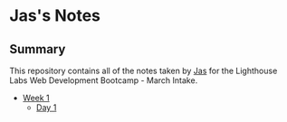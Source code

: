 # Jas's Notes

## Summary 

This repository contains all of the notes taken by [Jas](https://github.com/J-sabharwal) for the Lighthouse Labs Web Development Bootcamp - March Intake.

* [Week 1](/Week_1)
  * [Day 1](/Week_1/Day_1)